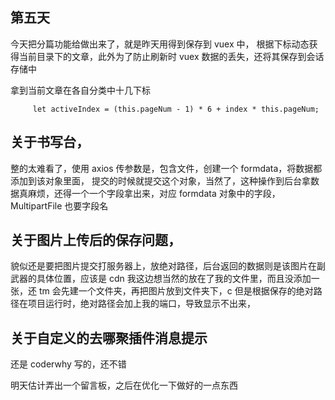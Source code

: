 ## 第五天

今天把分篇功能给做出来了，就是昨天用得到保存到 vuex 中，
根据下标动态获得当前目录下的文章，此外为了防止刷新时 vuex 数据的丢失，还将其保存到会话存储中

拿到当前文章在各自分类中十几下标

```
     let activeIndex = (this.pageNum - 1) * 6 + index * this.pageNum;

```

## 关于书写台，

整的太难看了，使用 axios 传参数是，包含文件，创建一个 formdata，将数据都添加到该对象里面，
提交的时候就提交这个对象，当然了，这种操作到后台拿数据真麻烦，还得一个一个字段拿出来，对应 formdata 对象中的字段，MultipartFile 也要字段名

## 关于图片上传后的保存问题，

貌似还是要把图片提交打服务器上，放绝对路径，后台返回的数据则是该图片在副武器的具体位置，应该是 cdn
我这边想当然的放在了我的文件里，而且没添加一张，还 tm 会先建一个文件夹，再把图片放到文件夹下，c
但是根据保存的绝对路径在项目运行时，绝对路径会加上我的端口，导致显示不出来，

## 关于自定义的去哪聚插件消息提示

还是 coderwhy 写的，还不错

明天估计弄出一个留言板，之后在优化一下做好的一点东西
